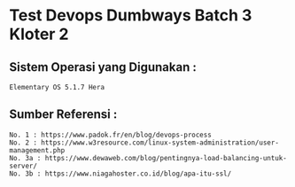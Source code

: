 # Test Devops Dumbways Batch 3 Kloter 2

## Sistem Operasi yang Digunakan : 
    Elementary OS 5.1.7 Hera

## Sumber Referensi :
    No. 1 : https://www.padok.fr/en/blog/devops-process
    No. 2 : https://www.w3resource.com/linux-system-administration/user-management.php
    No. 3a : https://www.dewaweb.com/blog/pentingnya-load-balancing-untuk-server/
    No. 3b : https://www.niagahoster.co.id/blog/apa-itu-ssl/

